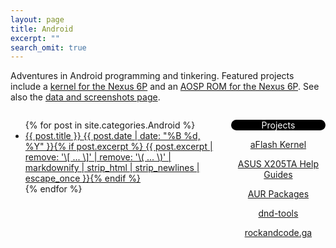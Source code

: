 ```yaml
---
layout: page
title: Android
excerpt: ""
search_omit: true
---
```


Adventures in Android programming and tinkering.  Featured projects include a [kernel for the Nexus 6P](https://github.com/gtbjj/kernel_huawei_angler) and an [AOSP ROM for the Nexus 6P](https://github.com/gtbjj/aosp).  See also the <a href="/data_screens/">data and screenshots page</a>.

<div style="height: 400px; width: 65%; overflow: scroll; float: left">
  <ul class="post-list">
  {% for post in site.categories.Android %} 
    <li><article><a href="{{ site.url }}{{ post.url }}">{{ post.title }} <span class="entry-date"><time datetime="{{ post.date | date_to_xmlschema }}">{{ post.date | date: "%B %d, %Y" }}</time></span>{% if post.excerpt %} <span class="excerpt">{{ post.excerpt | remove: '\[ ... \]' | remove: '\( ... \)' | markdownify | strip_html | strip_newlines | escape_once }}</span>{% endif %}</a></article></li>
  {% endfor %}
  </ul>
</div>

<div style="height: 400px; width: 30%; overflow: scroll; float: right; text-align: center">
  <p style="color: white; background-color: black; border-radius: 10px">Projects</p>
  <p><a href="https://github.com/gtbjj/aflash_kernel">aFlash Kernel</a></p>
  <p><a href="https://github.com/gtbjj/x205ta">ASUS X205TA Help Guides</a></p>
  <p><a href="https://github.com/gtbjj/pkgbuild">AUR Packages</a></p>
  <!-- <p>Austin's ROM</p> -->
  <p><a href="https://github.com/gtbjj/dnd-tools">dnd-tools</p></a>
  <!-- <p>OnlyAOSP</p> -->
  <p><a href="https://github.com/gtbjj/gtbjj.github.io">rockandcode.ga</a></p>
</div>